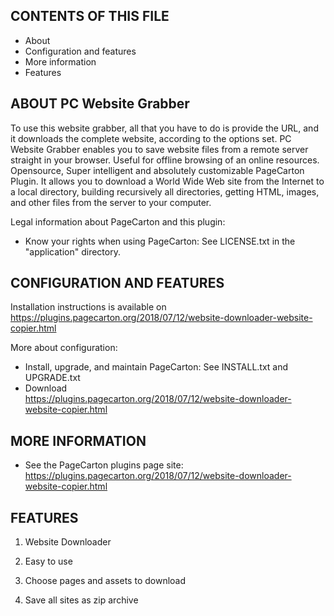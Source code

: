 CONTENTS OF THIS FILE
---------------------

 * About
 * Configuration and features
 * More information
 * Features

ABOUT PC Website Grabber
------------
To use this website grabber, all that you have to do is provide the URL, and it downloads the complete website, according to the options set. PC Website Grabber enables you to save website files from a remote server straight in your browser. Useful for offline browsing of an online resources. Opensource, Super intelligent and absolutely customizable PageCarton Plugin. It allows you to download a World Wide Web site from the Internet to a local directory, building recursively all directories, getting HTML, images, and other files from the server to your computer.

Legal information about PageCarton and this plugin:
 * Know your rights when using PageCarton:
   See LICENSE.txt in the "application" directory.  

   
   
   
CONFIGURATION AND FEATURES
--------------------------

Installation instructions is available on https://plugins.pagecarton.org/2018/07/12/website-downloader-website-copier.html

More about configuration:
 * Install, upgrade, and maintain PageCarton:
   See INSTALL.txt and UPGRADE.txt
 * Download  
   https://plugins.pagecarton.org/2018/07/12/website-downloader-website-copier.html


MORE INFORMATION
----------------

 * See the PageCarton plugins page site:
   https://plugins.pagecarton.org/2018/07/12/website-downloader-website-copier.html


FEATURES
------------

1. Website Downloader

2. Easy to use

3. Choose pages and assets to download

4. Save all sites as zip archive